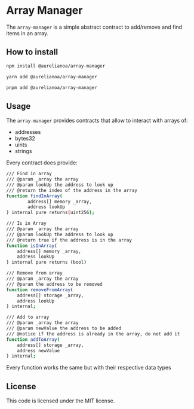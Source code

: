 # Array Manager

The `array-manager` is a simple abstract contract to add/remove and find items in an array.

## How to install

```bash
npm install @aurelianoa/array-manager

yarn add @aurelianoa/array-manager

pnpm add @aurelianoa/array-manager
```

## Usage

The `array-manager` provides contracts that allow to interact with arrays of:
- addresses
- bytes32
- uints
- strings

Every contract does provide: 

```bash
/// Find in array
/// @param _array the array
/// @param lookUp the address to look up
/// @return the index of the address in the array
function findInArray(
        address[] memory _array, 
        address lookUp
) internal pure returns(uint256);

/// Is in Array
/// @param _array the array
/// @param lookUp the address to look up
/// @return true if the address is in the array
function isInArray(
    address[] memory _array, 
    address lookUp
) internal pure returns (bool)

/// Remove from array
/// @param _array the array
/// @param the address to be removed
function removeFromArray(
    address[] storage _array, 
    address lookUp
) internal;

/// Add to array
/// @param _array the array
/// @param newValue the address to be added
/// @notice if the address is already in the array, do not add it
function addToArray(
    address[] storage _array, 
    address newValue
) internal;
```
Every function works the same but with their respective data types

## License

This code is licensed under the MIT license.